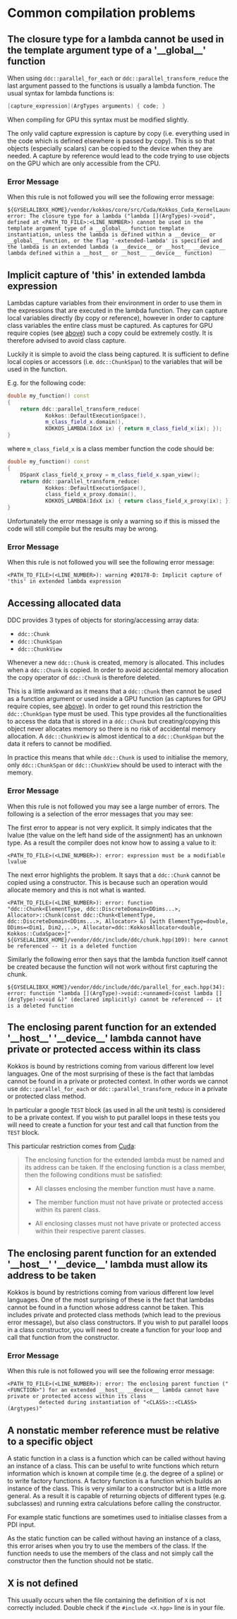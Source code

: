 # Common compilation problems

<a name="KOKKOS-LAMBDA"></a>
## The closure type for a lambda cannot be used in the template argument type of a '\_\_global\_\_' function

When using `ddc::parallel_for_each` or `ddc::parallel_transform_reduce` the last argument passed to the functions is usually a lambda function. The usual syntax for lambda functions is:
```cpp
[capture_expression](ArgTypes arguments) { code; }
```
When compiling for GPU this syntax must be modified slightly.

The only valid capture expression is capture by copy (i.e. everything used in the code which is defined elsewhere is passed by copy). This is so that objects (especially scalars) can be copied to the device when they are needed. A capture by reference would lead to the code trying to use objects on the GPU which are only accessible from the CPU.

### Error Message

When this rule is not followed you will see the following error message:
```
${GYSELALIBXX_HOME}/vendor/kokkos/core/src/Cuda/Kokkos_Cuda_KernelLaunch.hpp(345): error: The closure type for a lambda ("lambda [](ArgTypes)->void", defined at <PATH_TO_FILE>:<LINE_NUMBER>) cannot be used in the template argument type of a __global__ function template instantiation, unless the lambda is defined within a __device__ or __global__ function, or the flag '-extended-lambda' is specified and the lambda is an extended lambda (a __device__ or __host__ __device__ lambda defined within a __host__ or __host__ __device__ function)
```

## Implicit capture of 'this' in extended lambda expression

Lambdas capture variables from their environment in order to use them in the expressions that are executed in the lambda function. They can capture local variables directly (by copy or reference), however in order to capture class variables the entire class must be captured. As captures for GPU require copies (see [above](#KOKKOS-LAMBDA)) such a copy could be extremely costly. It is therefore advised to avoid class capture.

Luckily it is simple to avoid the class being captured. It is sufficient to define local copies or accessors (i.e. `ddc::ChunkSpan`) to the variables that will be used in the function.

E.g. for the following code:
```cpp
double my_function() const 
{   
    return ddc::parallel_transform_reduce(
            Kokkos::DefaultExecutionSpace(),
            m_class_field_x.domain(),
            KOKKOS_LAMBDA(IdxX ix) { return m_class_field_x(ix); });
}
```
where `m_class_field_x` is a class member function the code should be:
```cpp
double my_function() const 
{
    DSpanX class_field_x_proxy = m_class_field_x.span_view();   
    return ddc::parallel_transform_reduce(
            Kokkos::DefaultExecutionSpace(),
            class_field_x_proxy.domain(),
            KOKKOS_LAMBDA(IdxX ix) { return class_field_x_proxy(ix); });
}
```

Unfortunately the error message is only a warning so if this is missed the code will still compile but the results may be wrong.

### Error Message

When this rule is not followed you will see the following error message:
```
<PATH_TO_FILE>(<LINE_NUMBER>): warning #20178-D: Implicit capture of 'this' in extended lambda expression
```

## Accessing allocated data

DDC provides 3 types of objects for storing/accessing array data:
-  `ddc::Chunk`
-  `ddc::ChunkSpan`
-  `ddc::ChunkView`

Whenever a new `ddc::Chunk` is created, memory is allocated. This includes when a `ddc::Chunk` is copied. In order to avoid accidental memory allocation the copy operator of `ddc::Chunk` is therefore deleted.

This is a little awkward as it means that a `ddc::Chunk` then cannot be used as a function argument or used inside a GPU function (as captures for GPU require copies, see [above](#KOKKOS-LAMBDA)). In order to get round this restriction the `ddc::ChunkSpan` type must be used. This type provides all the functionalities to access the data that is stored in a `ddc::Chunk` but creating/copying this object never allocates memory so there is no risk of accidental memory allocation. A `ddc::ChunkView` is almost identical to a `ddc::ChunkSpan` but the data it refers to cannot be modified.

In practice this means that while `ddc::Chunk` is used to initialise the memory, only `ddc::ChunkSpan` or `ddc::ChunkView` should be used to interact with the memory.

### Error Message

When this rule is not followed you may see a large number of errors. The following is a selection of the error messages that you may see:

The first error to appear is not very explicit. It simply indicates that the lvalue (the value on the left hand side of the assignment) has an unknown type. As a result the compiler does not know how to assing a value to it:
```
<PATH_TO_FILE>(<LINE_NUMBER>): error: expression must be a modifiable lvalue
```

The next error highlights the problem. It says that a `ddc::Chunk` cannot be copied using a constructor. This is because such an operation would allocate memory and this is not what is wanted.
```
<PATH_TO_FILE>(<LINE_NUMBER>): error: function "ddc::Chunk<ElementType, ddc::DiscreteDomain<DDims...>, Allocator>::Chunk(const ddc::Chunk<ElementType, ddc::DiscreteDomain<DDims...>, Allocator> &) [with ElementType=double, DDims=<Dim1, Dim2,...>, Allocator=ddc::KokkosAllocator<double, Kokkos::CudaSpace>]"
${GYSELALIBXX_HOME}/vendor/ddc/include/ddc/chunk.hpp(109): here cannot be referenced -- it is a deleted function
```

Similarly the following error then says that the lambda function itself cannot be created because the function will not work without first capturing the chunk.
```
${GYSELALIBXX_HOME}/vendor/ddc/include/ddc/parallel_for_each.hpp(34): error: function "lambda [](ArgType)->void::<unnamed>(const lambda [](ArgType)->void &)" (declared implicitly) cannot be referenced -- it is a deleted function
```

##  The enclosing parent function for an extended '\_\_host\_\_' '\_\_device\_\_' lambda cannot have private or protected access within its class

Kokkos is bound by restrictions coming from various different low level languages. One of the most surprising of these is the fact that lambdas cannot be found in a private or protected context. In other words we cannot use `ddc::parallel_for_each` or `ddc::parallel_transform_reduce` in a private or protected class method.

In particular a google `TEST` block (as used in all the unit tests) is considered to be a private context. If you wish to put parallel loops in these tests you will need to create a function for your test and call that function from the `TEST` block.

This particular restriction comes from [Cuda](https://docs.nvidia.com/cuda/cuda-c-programming-guide/index.html#extended-lambda-restrictions):

> The enclosing function for the extended lambda must be named and its address can be taken. If the enclosing function is a class member, then the following conditions must be satisfied:
>
> -  All classes enclosing the member function must have a name.
>
> -  The member function must not have private or protected access within its parent class.
>
> -  All enclosing classes must not have private or protected access within their respective parent classes.

## The enclosing parent function for an extended '\_\_host\_\_' '\_\_device\_\_' lambda must allow its address to be taken

Kokkos is bound by restrictions coming from various different low level languages. One of the most surprising of these is the fact that lambdas cannot be found in a function whose address cannot be taken. This includes private and protected class methods (which lead to the previous error message), but also class constructors. If you wish to put parallel loops in a class constructor, you will need to create a function for your loop and call that function from the constructor.

### Error Message

When this rule is not followed you will see the following error message:
```
<PATH_TO_FILE>(<LINE_NUMBER>): error: The enclosing parent function ("<FUNCTION>") for an extended __host__ __device__ lambda cannot have private or protected access within its class
          detected during instantiation of "<CLASS>::<CLASS>(Argtypes)" 
```

## A nonstatic member reference must be relative to a specific object

A static function in a class is a function which can be called without having an instance of a class. This can be useful to write functions which return information which is known at compile time (e.g. the degree of a spline) or to write factory functions. A factory function is a function which builds an instance of the class. This is very similar to a constructor but is a little more general. As a result it is capable of returning objects of different types (e.g. subclasses) and running extra calculations before calling the constructor.

For example static functions are sometimes used to initialise classes from a PDI input.

As the static function can be called without having an instance of a class, this error arises when you try to use the members of the class. If the function needs to use the members of the class and not simply call the constructor then the function should not be static.

## X is not defined

This usually occurs when the file containing the definition of `X` is not correctly included. Double check if the `#include <X.hpp>` line is in your file.
